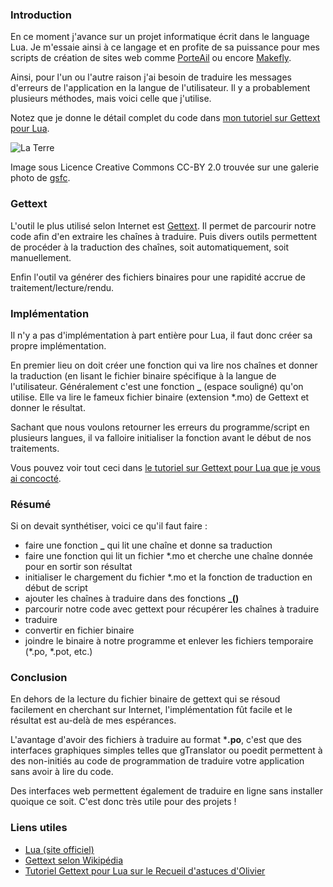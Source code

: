 ### Introduction

En ce moment j'avance sur un projet informatique écrit dans le language Lua. Je m'essaie ainsi à ce langage et en profite de sa puissance pour mes scripts de création de sites web comme [PorteAil](http://porteail.e-mergence.org) ou encore [Makefly](http://makefly.e-mergence.org).

Ainsi, pour l'un ou l'autre raison j'ai besoin de traduire les messages d'erreurs de l'application en la langue de l'utilisateur. Il y a probablement plusieurs méthodes, mais voici celle que j'utilise.

Notez que je donne le détail complet du code dans [mon tutoriel sur Gettext pour Lua](https://olivier.dossmann.net/wiki/developpement/lua/gettext).

![La Terre](${BLOG_URL}/images/nature/la_terre.jpg "Image de la Terre vue de l'espace")

Image sous Licence Creative Commons CC-BY 2.0 trouvée sur une galerie photo de [gsfc](http://www.flickr.com/photos/gsfc/ "Aller sur la galerie photo de gsfc").

### Gettext

L'outil le plus utilisé selon Internet est [Gettext](http://en.wikipedia.org/wiki/Gettext). Il permet de parcourir notre code afin d'en extraire les chaînes à traduire. Puis divers outils permettent de procéder à la traduction des chaînes, soit automatiquement, soit manuellement.

Enfin l'outil va générer des fichiers binaires pour une rapidité accrue de traitement/lecture/rendu.

### Implémentation 

Il n'y a pas d'implémentation à part entière pour Lua, il faut donc créer sa propre implémentation.

En premier lieu on doit créer une fonction qui va lire nos chaînes et donner la traduction (en lisant le fichier binaire spécifique à la langue de l'utilisateur. Généralement c'est une fonction **_** (espace souligné) qu'on utilise. Elle va lire le fameux fichier binaire (extension *.mo) de Gettext et donner le résultat.

Sachant que nous voulons retourner les erreurs du programme/script en plusieurs langues, il va falloire initialiser la fonction avant le début de nos traitements.

Vous pouvez voir tout ceci dans [le tutoriel sur Gettext pour Lua que je vous ai concocté](https://olivier.dossmann.net/wiki/developpement/lua/gettext).

### Résumé

Si on devait synthétiser, voici ce qu'il faut faire : 

  * faire une fonction **_** qui lit une chaîne et donne sa traduction
  * faire une fonction qui lit un fichier *.mo et cherche une chaîne donnée pour en sortir son résultat
  * initialiser le chargement du fichier *.mo et la fonction de traduction en début de script
  * ajouter les chaînes à traduire dans des fonctions **_()**
  * parcourir notre code avec gettext pour récupérer les chaînes à traduire
  * traduire
  * convertir en fichier binaire
  * joindre le binaire à notre programme et enlever les fichiers temporaire (*.po, *.pot, etc.)

### Conclusion

En dehors de la lecture du fichier binaire de gettext qui se résoud facilement en cherchant sur Internet, l'implémentation fût facile et le résultat est au-delà de mes espérances.

L'avantage d'avoir des fichiers à traduire au format ***.po**, c'est que des interfaces graphiques simples telles que gTranslator ou poedit permettent à des non-initiés au code de programmation de traduire votre application sans avoir à lire du code.

Des interfaces web permettent également de traduire en ligne sans installer quoique ce soit. C'est donc très utile pour des projets !

### Liens utiles

  * [Lua (site officiel)](http://www.lua.org/)
  * [Gettext selon Wikipédia](http://en.wikipedia.org/wiki/Gettext)
  * [Tutoriel Gettext pour Lua sur le Recueil d'astuces d'Olivier](https://olivier.dossmann.net/wiki/developpement/lua/gettext)
